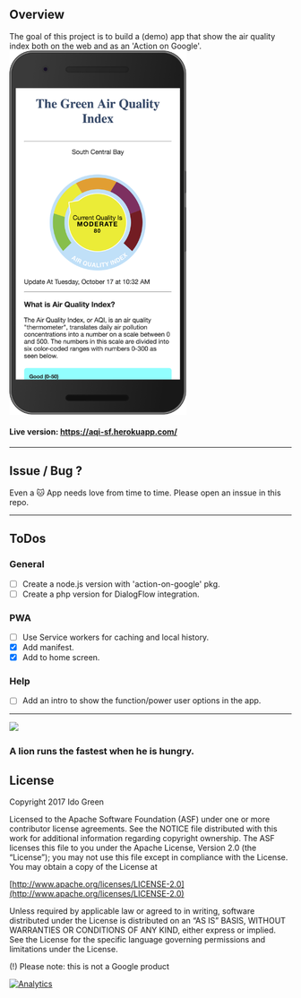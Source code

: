 ## Overview

The goal of this project is to build a (demo) app that show the air quality index both on the web and as an 'Action on Google'.
<img src="https://raw.githubusercontent.com/greenido/Air-Qulity-in-the-bay-area/master/web/img/aqi-Nexus6P.png" alt="aqi on nexus6" height="650px"/>

#### Live version: https://aqi-sf.herokuapp.com/
-----

## Issue / Bug ?
Even a 🐱 App needs love from time to time.
Please open an inssue in this repo.

-----
## ToDos

### General
* [ ] Create a node.js version with 'action-on-google' pkg.
* [ ] Create a php version for DialogFlow integration.

### PWA
* [ ] Use Service workers for caching and local history.
* [x] Add manifest.
* [x] Add to home screen.

### Help
* [ ] Add an intro to show the function/power user options in the app.

-----

![](https://lpa-1.firebaseapp.com/img/lion-hd.jpeg)

### A lion runs the fastest when he is hungry.


## License

Copyright 2017 Ido Green

Licensed to the Apache Software Foundation (ASF) under one or more contributor license agreements. See the NOTICE file distributed with this work for additional information regarding copyright ownership. The ASF licenses this file to you under the Apache License, Version 2.0 (the “License”); you may not use this file except in compliance with the License. You may obtain a copy of the License at

[http://www.apache.org/licenses/LICENSE-2.0](http://www.apache.org/licenses/LICENSE-2.0)

Unless required by applicable law or agreed to in writing, software distributed under the License is distributed on an “AS IS” BASIS, WITHOUT WARRANTIES OR CONDITIONS OF ANY KIND, either express or implied. See the License for the specific language governing permissions and limitations under the License.

(!) Please note: this is not a Google product

[![Analytics](https://ga-beacon.appspot.com/UA-65622529-1/air-quality/)](https://github.com/igrigorik/ga-beacon)
